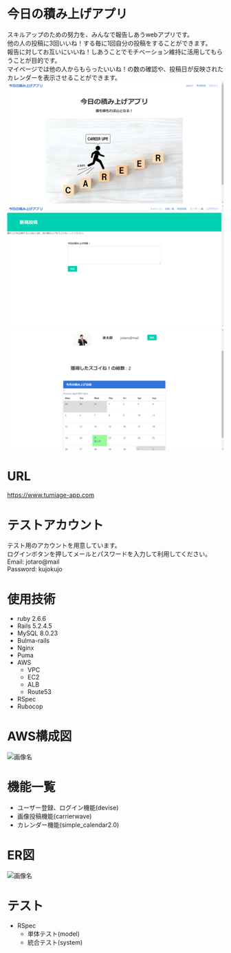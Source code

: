 # 今日の積み上げアプリ
スキルアップのための努力を、みんなで報告しあうwebアプリです。<br >
他の人の投稿に3回いいね！する毎に1回自分の投稿をすることができます。<br >
報告に対してお互いにいいね！しあうことでモチベーション維持に活用してもらうことが目的です。<br >
マイページでは他の人からもらったいいね！の数の確認や、投稿日が反映されたカレンダーを表示させることができます。
![画像名](https://github.com/arakaki0/tumiage/blob/master/sample_image1.png)
![画像名](https://github.com/arakaki0/tumiage/blob/master/sample_image2.png)
![画像名](https://github.com/arakaki0/tumiage/blob/master/sample_image3.png)
# URL
https://www.tumiage-app.com
# テストアカウント
テスト用のアカウントを用意しています。<br >
ログインボタンを押してメールとパスワードを入力して利用してください。<br >
Email: jotaro@mail<br >
Password: kujokujo
# 使用技術
- ruby 2.6.6
- Rails 5.2.4.5
- MySQL 8.0.23
- Bulma-rails
- Nginx
- Puma
- AWS
  - VPC
  - EC2
  - ALB
  - Route53
- RSpec
- Rubocop
# AWS構成図
![画像名](https://github.com/arakaki0/tumiage/blob/master/tumiage-app%20aws.drawio)
# 機能一覧
- ユーザー登録、ログイン機能(devise)
- 画像投稿機能(carrierwave)
- カレンダー機能(simple_calendar2.0)
# ER図
![画像名](https://github.com/arakaki0/tumiage/blob/master/tumiage-app%20ER.drawio)
# テスト
- RSpec
  - 単体テスト(model)
  - 統合テスト(system)
